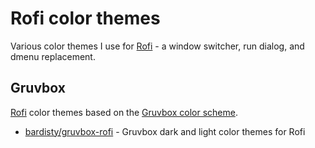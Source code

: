 # Rofi color themes

Various color themes I use for
[Rofi](https://github.com/DaveDavenport/rofi) - a window switcher, run
dialog, and dmenu replacement.

## Gruvbox

[Rofi](https://github.com/DaveDavenport/rofi) color themes based on the
[Gruvbox color scheme](https://github.com/morhetz/gruvbox).

- [bardisty/gruvbox-rofi](https://github.com/bardisty/gruvbox-rofi) -
  Gruvbox dark and light color themes for Rofi
